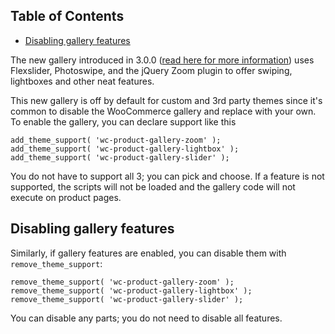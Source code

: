 <!-- START doctoc generated TOC please keep comment here to allow auto update -->
<!-- DON'T EDIT THIS SECTION, INSTEAD RE-RUN doctoc TO UPDATE -->
## Table of Contents

- [Disabling gallery features](#disabling-gallery-features)

<!-- END doctoc generated TOC please keep comment here to allow auto update -->

The new gallery introduced in 3.0.0 ([read here for more information](https://woocommerce.wordpress.com/2016/10/19/new-product-gallery-merged-in-to-core-for-2-7/)) uses Flexslider, Photoswipe, and the jQuery Zoom plugin to offer swiping, lightboxes and other neat features.

This new gallery is off by default for custom and 3rd party themes since it's common to disable the WooCommerce gallery and replace with your own. To enable the gallery, you can declare support like this

```
add_theme_support( 'wc-product-gallery-zoom' );
add_theme_support( 'wc-product-gallery-lightbox' );
add_theme_support( 'wc-product-gallery-slider' );
```

You do not have to support all 3; you can pick and choose. If a feature is not supported, the scripts will not be loaded and the gallery code will not execute on product pages.

## Disabling gallery features

Similarly, if gallery features are enabled, you can disable them with `remove_theme_support`:

```
remove_theme_support( 'wc-product-gallery-zoom' );
remove_theme_support( 'wc-product-gallery-lightbox' );
remove_theme_support( 'wc-product-gallery-slider' );
```

You can disable any parts; you do not need to disable all features.
